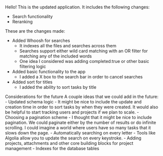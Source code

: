 Hello! This is the updated application. It includes the following changes:
- Search functionality 
- Reranking 

These are the changes made:
- Added Whoosh for searches 
    - It indexes all the files and searches across them
    - Searches support either wild card matching with an OR filter for matching any of the included words 
    - One idea I considered was adding completed:true or other basic filtering logic
- Added basic functionality to the app
    - I added a X box to the search bar in order to cancel searches
- Added sort for titles
    - I added the ability to sort tasks by title

Considerations for the future
A couple ideas that we could add in the future:
    - Updated schema logic
        - It might be nice to include the update and creation time in order to sort tasks by when they were created. It would also be helpful to start tracking users and projects if we plan to scale. 
    - Choosing a pagination scheme
        - I thought that it might be nice to include pagination. We could paginate either by the number of results or do infinite scrolling. I could imagine a world where users have so many tasks that it slows down the page.
    - Automatically searching on every letter
        - Tools like Algolia allow you to update the search on every keystroke. 
    - Adding projects, attachments and other core building blocks for project management
    - Indexes for the database tables 

